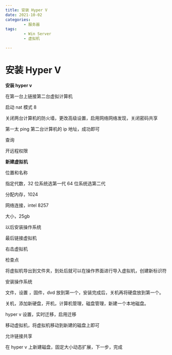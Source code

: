 ```yaml
---
title: 安装 Hyper V
date: 2021-10-02
categories:
        - 服务器
tags:
        - Win Server
        - 虚拟机

---
```


# 安装 Hyper V

**安装 hyper v**

在第一台上链接第二台虚拟计算机

启动 nat 模式 8

关闭两台计算机的防火墙，更改高级设置，启用网络网络发现，关闭密码共享

第一太 ping 第二台计算机的 ip 地址，成功即可

查询

开远程权限

**新建虚拟机**

位置和名称

指定代数，32 位系统选第一代 64 位系统选第二代

分配内存，1024

网络连接，intel 8257

大小，25gb

以后安装操作系统

最后链接虚拟机

右击虚拟机

检查点

将虚拟机导出到文件夹，到处后就可以在操作界面进行导入虚拟机，创建新标识符

安装操作系统

文件，设置 ，固件，dvd 放到第一个，安装完成后，关机再将硬盘放到第一个。

关机，添加新硬盘，开机，计算机管理，磁盘管理，新建一个本地磁盘。

hyper v 设置，实时迁移，启用迁移

移动虚拟机，将虚拟机移动到新建的磁盘上即可

允许链接共享

在 hyper v 上新建磁盘，固定大小动态扩展，下一步，完成

